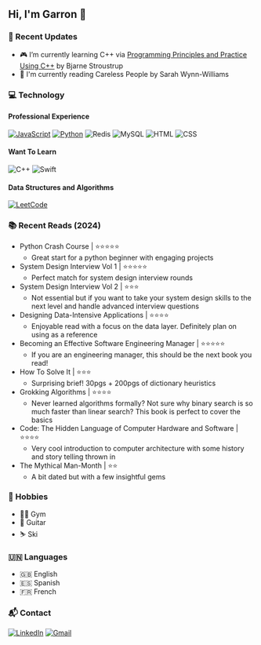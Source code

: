 ## Hi, I'm Garron 👋

### 🚀 Recent Updates
- 🎮 I’m currently learning C++ via [Programming Principles and Practice Using C++](https://www.stroustrup.com/programming.html) by Bjarne Stroustrup
- 📖 I'm currently reading Careless People by Sarah Wynn-Williams

### 💻 Technology
#### Professional Experience
[![JavaScript](https://img.shields.io/static/v1?label=&message=JavaScript&color=F7DF1E&logo=JavaScript&logoColor=black&style=for-the-badge)](https://javascript.info/)
[![Python](https://img.shields.io/static/v1?label=&message=Python&color=3776AB&logo=Python&logoColor=white&style=for-the-badge)](https://www.python.org/)
![Redis](https://img.shields.io/badge/Redis-FF4438?style=for-the-badge&logo=Redis&logoColor=white)
![MySQL](https://img.shields.io/badge/mysql-4479A1?style=for-the-badge&logo=MySQL&logoColor=white)
![HTML](https://img.shields.io/badge/HTML-E34F26?style=for-the-badge&logo=HTML5&logoColor=white)
![CSS](https://img.shields.io/badge/CSS-1572B6?style=for-the-badge&logo=CSS3&logoColor=white)

#### Want To Learn
![C++](https://img.shields.io/badge/C%2B%2B-00599C?style=for-the-badge&logo=C%2B%2B)
![Swift](https://img.shields.io/badge/Swift-F05138?style=for-the-badge&logo=Swift&logoColor=white)

#### Data Structures and Algorithms
[![LeetCode](https://img.shields.io/badge/LeetCode-black?logo=LeetCode&style=for-the-badge)](https://leetcode.com/u/garronsanchez/) 

### 📚 Recent Reads (2024)
- Python Crash Course | ⭐⭐⭐⭐⭐
  - Great start for a python beginner with engaging projects
- System Design Interview Vol 1 | ⭐⭐⭐⭐⭐
  - Perfect match for system design interview rounds
- System Design Interview Vol 2 | ⭐⭐⭐
  - Not essential but if you want to take your system design skills to the next level and handle advanced interview questions
- Designing Data-Intensive Applications | ⭐⭐⭐⭐
  - Enjoyable read with a focus on the data layer. Definitely plan on using as a reference  
- Becoming an Effective Software Engineering Manager | ⭐⭐⭐⭐⭐
  - If you are an engineering manager, this should be the next book you read!
- How To Solve It | ⭐⭐⭐
  - Surprising brief! 30pgs + 200pgs of dictionary heuristics
- Grokking Algorithms | ⭐⭐⭐⭐
  - Never learned algorithms formally? Not sure why binary search is so much faster than linear search? This book is perfect to cover the basics 
- Code: The Hidden Language of Computer Hardware and Software | ⭐⭐⭐⭐
  - Very cool introduction to computer architecture with some history and story telling thrown in
- The Mythical Man-Month | ⭐⭐
  - A bit dated but with a few insightful gems

### 📆 Hobbies
- 🏋️‍♂️ Gym
- 🎸 Guitar
- ⛷️ Ski

### 🇺🇳 Languages
- 🇬🇧 English 
- 🇪🇸 Spanish
- 🇫🇷 French

### 📬 Contact
[![LinkedIn](https://img.shields.io/badge/LinkedIn-blue?logo=LinkedIn&style=for-the-badge)](https://linkedin.com/in/garronsanchez/)
[![Gmail](https://img.shields.io/badge/Gmail-D14836?logo=gmail&logoColor=white&style=for-the-badge)](mailto:garron.michael@gmail.com)

<!--
**garronmichael/garronmichael** is a ✨ _special_ ✨ repository because its `README.md` (this file) appears on your GitHub profile.

Here are some ideas to get you started:

- 🔭 I’m currently working on ...
- 🌱 I’m currently learning ...
- 👯 I’m looking to collaborate on ...
- 🤔 I’m looking for help with ...
- 💬 Ask me about ...
- 📫 How to reach me: ...
- 😄 Pronouns: ...
- ⚡ Fun fact: ...
-->
